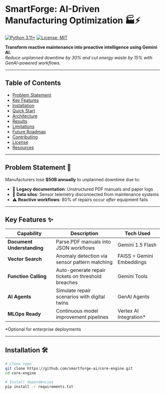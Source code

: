 # SmartForge: AI-Driven Manufacturing Optimization 🏭⚡

[![Python 3.11+](https://img.shields.io/badge/python-3.11%2B-blue)](https://www.python.org/)
[![License: MIT](https://img.shields.io/badge/License-MIT-yellow.svg)](https://opensource.org/licenses/MIT)

**Transform reactive maintenance into proactive intelligence using Gemini AI.**  
*Reduce unplanned downtime by 30% and cut energy waste by 15% with GenAI-powered workflows.*

---

## Table of Contents
- [Problem Statement](#problem-statement-)
- [Key Features](#key-features-)
- [Installation](#installation-)
- [Quick Start](#quick-start-)
- [Architecture](#architecture-)
- [Results](#results-)
- [Limitations](#limitations-)
- [Future Roadmap](#future-roadmap-)
- [Contributing](#contributing-)
- [License](#license-)
- [Resources](#resources-)

---

## Problem Statement 🚨
Manufacturers lose **$50B annually** to unplanned downtime due to:
- 📜 **Legacy documentation**: Unstructured PDF manuals and paper logs
- 🔌 **Data silos**: Sensor telemetry disconnected from maintenance systems
- ⚠️ **Reactive workflows**: 80% of repairs occur *after* equipment fails

---

## Key Features ✨
| Capability | Description | Tech Used |
|------------|-------------|-----------|
| **Document Understanding** | Parse PDF manuals into JSON workflows | Gemini 1.5 Flash |
| **Vector Search** | Anomaly detection via sensor pattern matching | FAISS + Gemini Embeddings |
| **Function Calling** | Auto-generate repair tickets on threshold breaches | Gemini Tools |
| **AI Agents** | Simulate repair scenarios with digital twins | GenAI Agents |
| **MLOps Ready** | Continuous model improvement pipelines | Vertex AI Integration* |

*Optional for enterprise deployments

---

## Installation 🛠️
```bash
# Clone repo
git clone https://github.com/smartforge-ai/core-engine.git
cd core-engine

# Install dependencies
pip install -r requirements.txt
